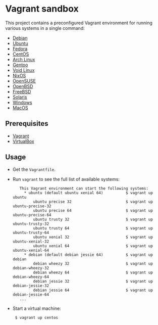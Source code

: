Vagrant sandbox
==========

This project contains a preconfigured Vagrant environment for running various systems in a single command:

 * [Debian](https://www.debian.org)
 * [Ubuntu](https://www.ubuntu.com)
 * [Fedora](https://getfedora.org)
 * [CentOS](https://www.centos.org)
 * [Arch Linux](https://www.archlinux.org)
 * [Gentoo](https://www.gentoo.org)
 * [Void Linux](http://www.voidlinux.eu)
 * [NixOS](https://nixos.org)
 * [OpenSUSE](https://www.opensuse.org)
 * [OpenBSD](https://www.openbsd.org)
 * [FreeBSD](https://www.freebsd.org)
 * [Solaris](http://www.oracle.com/solaris)
 * [Windows](https://www.microsoft.com/windows)
 * [MacOS](http://www.apple.com/macos)
 
 Prerequisites
 ----------------
 
  * [Vagrant](https://www.vagrantup.com)
  * [VirtualBox](https://www.virtualbox.org)
  
  Usage
  -------
  
   * Get the `Vagrantfile`.
   * Run `vagrant` to see the full list of available systems:

            This Vagrant environment can start the following systems:
              * ubuntu (default ubuntu xenial 64)          $ vagrant up ubuntu
                  ubuntu precise 32                        $ vagrant up ubuntu-precise-32
                  ubuntu precise 64                        $ vagrant up ubuntu-precise-64
                  ubuntu trusty 32                         $ vagrant up ubuntu-trusty-32
                  ubuntu trusty 64                         $ vagrant up ubuntu-trusty-64
                  ubuntu xenial 32                         $ vagrant up ubuntu-xenial-32
                  ubuntu xenial 64                         $ vagrant up ubuntu-xenial-64
              * debian (default debian jessie 64)          $ vagrant up debian
                  debian wheezy 32                         $ vagrant up debian-wheezy-32
                  debian wheezy 64                         $ vagrant up debian-wheezy-64
                  debian jessie 32                         $ vagrant up debian-jessie-32
                  debian jessie 64                         $ vagrant up debian-jessie-64
            ...

 * Start a virtual machine:
 
        $ vagrant up centos
 
